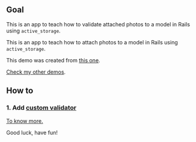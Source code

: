 ## Goal
This is an app to teach how to validate attached photos to a model in Rails using `active_storage`.

This is an app to teach how to attach photos to a model in Rails using `active_storage`.

This demo was created from [this one](https://github.com/andrerferrer/basic-photo-demo).

[Check my other demos](https://github.com/andrerferrer/dedemos/).

## How to
### 1. Add [custom validator](/app/models/restaurant.rb)

[To know more.](https://guides.rubyonrails.org/active_record_validations.html#custom-methods)

Good luck, have fun!
